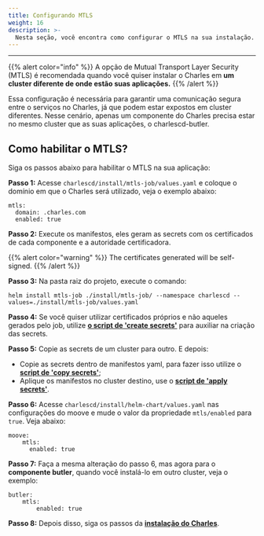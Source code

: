 ```yaml
---
title: Configurando MTLS
weight: 16
description: >-
  Nesta seção, você encontra como configurar o MTLS na sua instalação.
---
```


---


{{% alert color="info" %}} 
A opção de Mutual Transport Layer Security (MTLS) é recomendada quando você quiser instalar o Charles em **um cluster diferente de onde estão suas aplicações.**
{{% /alert %}}


Essa configuração é necessária para garantir uma comunicação segura entre o serviços no Charles, já que  podem estar expostos em cluster diferentes. Nesse cenário, apenas um componente do Charles precisa estar no mesmo cluster que as suas aplicações, o charlescd-butler.

## **Como habilitar o MTLS?**

Siga os passos abaixo para habilitar o MTLS na sua aplicação: 

**Passo 1:** Acesse `charlescd/install/mtls-job/values.yaml` e coloque o domínio em que o Charles será utilizado, veja o exemplo abaixo: 

```
mtls:
  domain: .charles.com
  enabled: true

```
**Passo 2:** Execute os manifestos, eles geram as secrets com os certificados de cada componente e a autoridade certificadora.  

{{% alert color="warning" %}}
The certificates generated will be self-signed. 
{{% /alert %}}

**Passo 3:** Na pasta raiz do projeto, execute o comando:

```
helm install mtls-job ./install/mtls-job/ --namespace charlescd --values=./install/mtls-job/values.yaml

```

**Passo 4:** Se você quiser utilizar certificados próprios e não aqueles gerados pelo job, utilize [**o script de 'create secrets'**](https://github.com/ZupIT/charlescd/blob/security/mtls/install/helm-chart/scripts/create-tls-secrets.sh) para auxiliar na criação das secrets.

**Passo 5:** Copie as secrets de um cluster para outro. E depois:
- Copie as secrets dentro de manifestos yaml, para fazer isso utilize o [**script de 'copy secrets'**](https://github.com/ZupIT/charlescd/blob/security/mtls/install/helm-chart/scripts/copy-secrets.sh);
- Aplique os manifestos no cluster destino, use o [**script de 'apply secrets'**](https://github.com/ZupIT/charlescd/blob/security/mtls/install/helm-chart/scripts/apply-secrets.sh).

**Passo 6:** Acesse `charlescd/install/helm-chart/values.yaml` nas configurações do moove e mude o valor da propriedade `mtls/enabled` para `true`. Veja abaixo: 

```
moove:
    mtls:
      enabled: true

```

**Passo 7:** Faça a mesma alteração do passo 6, mas agora para o **componente butler**, quando você instalá-lo em outro cluster, veja o exemplo: 

```
butler:
    mtls:
        enabled: true

```

**Passo 8:** Depois disso, siga os passos da [**instalação do Charles**](/pt/primeiros-passos/instalando-o-charles/visão-geral/).

